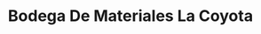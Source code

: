 ---
title: "Bodega De Materiales La Coyota"
url: /malinalco/bodega-de-materiales-la-coyota/
shop: comercio
---